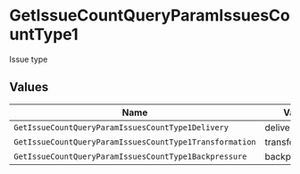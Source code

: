 # GetIssueCountQueryParamIssuesCountType1

Issue type


## Values

| Name                                                    | Value                                                   |
| ------------------------------------------------------- | ------------------------------------------------------- |
| `GetIssueCountQueryParamIssuesCountType1Delivery`       | delivery                                                |
| `GetIssueCountQueryParamIssuesCountType1Transformation` | transformation                                          |
| `GetIssueCountQueryParamIssuesCountType1Backpressure`   | backpressure                                            |